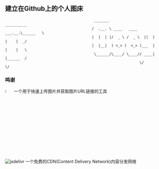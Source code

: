 ## 建立在Github上的个人图床
```
                                         _______                     __________ 
                                        /  .__. \ ____   ____ ___.__.\______   \
                                        |  |  | |/  _ \ /  _ \  ||  | |    |  _/
                                        |  |__|  ( <_> )  <_> )___  | |    |   \
                                         \______/\____/ \____// ____| |______  /
                                                              \/             \/ 
```                      

### 鸣谢
<div>
  <img src="https://pic.molunerfinn.com/picgo/docs/logo-150.png" width = 5%/> 
    <a href="https://github.com/Molunerfinn/PicGo/releases"></a>
  一个用于快速上传图片并获取图片URL链接的工具
</div>

</br>

![[jsdelivr](https://www.jsdelivr.com/)](https://www.jsdelivr.com/assets/f692814e612b5850efa4b27d65db62c1a2740f05/img/jsdelivr-horizontal-regular.svg) 一个免费的CDN(Content Delivery Network)内容分发网络
